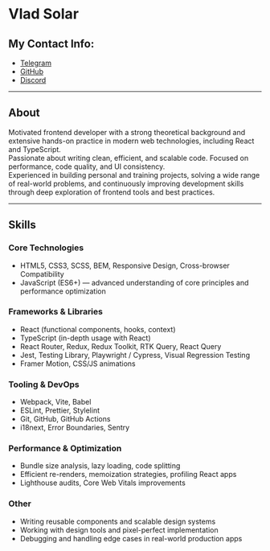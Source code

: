 # Vlad Solar

## My Contact Info:

- [Telegram](https://t.me/pmhhhhhh)
- [GitHub](https://github.com/Steinaver)
- [Discord](https://discordapp.com/users/atrna_)

---

## About

Motivated frontend developer with a strong theoretical background and extensive hands-on practice in modern web technologies, including React and TypeScript.  
Passionate about writing clean, efficient, and scalable code. Focused on performance, code quality, and UI consistency.  
Experienced in building personal and training projects, solving a wide range of real-world problems, and continuously improving development skills through deep exploration of frontend tools and best practices.

---

## Skills

### Core Technologies

- HTML5, CSS3, SCSS, BEM, Responsive Design, Cross-browser Compatibility
- JavaScript (ES6+) — advanced understanding of core principles and performance optimization

### Frameworks & Libraries

- React (functional components, hooks, context)
- TypeScript (in-depth usage with React)
- React Router, Redux, Redux Toolkit, RTK Query, React Query
- Jest, Testing Library, Playwright / Cypress, Visual Regression Testing
- Framer Motion, CSS/JS animations

### Tooling & DevOps

- Webpack, Vite, Babel
- ESLint, Prettier, Stylelint
- Git, GitHub, GitHub Actions
- i18next, Error Boundaries, Sentry

### Performance & Optimization

- Bundle size analysis, lazy loading, code splitting
- Efficient re-renders, memoization strategies, profiling React apps
- Lighthouse audits, Core Web Vitals improvements

### Other

- Writing reusable components and scalable design systems
- Working with design tools and pixel-perfect implementation
- Debugging and handling edge cases in real-world production apps
